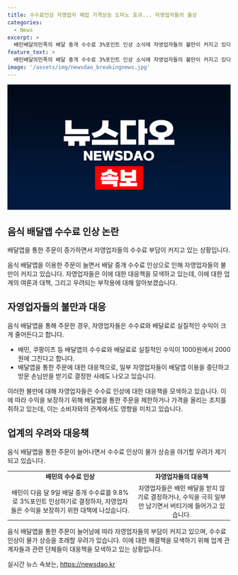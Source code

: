 ```yaml
---
title: 수수료인상 자영업자 폐업 가격상승 도미노 효과... 자영업자들의 울상
categories:
  - News
excerpt: >
  배민배달의민족의 배달 중개 수수료 3%포인트 인상 소식에 자영업자들의 불만이 커지고 있다. 40대 A씨는 하루 14시간 일해도 빚만 3000만원이라며 배민과 쿠팡이츠의 수수료와 배달료로 인한 어려움을 호소했다. 다른 가게 운영자들도 마찬가지로 수수료로 수익이 줄어든다며 불만을 토로했고, 수수료 인상으로 인한 물가 상승 우려도 제기되고 있다. 관련 단체들은 수수료 제도나 기준에 대한 협의가 필요하다고 지적했다.
feature_text: >
  배민배달의민족의 배달 중개 수수료 3%포인트 인상 소식에 자영업자들의 불만이 커지고 있다. 40대 A씨는 하루 14시간 일해도 빚만 3000만원이라며 배민과 쿠팡이츠의 수수료와 배달료로 인한 어려움을 호소했다. 다른 가게 운영자들도 마찬가지로 수수료로 수익이 줄어든다며 불만을 토로했고, 수수료 인상으로 인한 물가 상승 우려도 제기되고 있다. 관련 단체들은 수수료 제도나 기준에 대한 협의가 필요하다고 지적했다.
image: '/assets/img/newsdao_breakingnews.jpg'
---
```


<p><img src="/assets/img/newsdao_breakingnews.jpg" alt="flaretime 속보" /></p>

<h2 data-ke-size="size26">음식 배달앱 수수료 인상 논란</h2>

<p>배달앱을 통한 주문이 증가하면서 자영업자들의 수수료 부담이 커지고 있는 상황입니다.</p>

<p data-ke-size="size16">음식 배달앱을 이용한 주문이 늘면서 배달 중개 수수료 인상으로 인해 자영업자들의 불만이 커지고 있습니다. 자영업자들은 이에 대한 대응책을 모색하고 있는데, 이에 대한 업계의 여론과 대책, 그리고 우려되는 부작용에 대해 알아보겠습니다.</p>

<h2 data-ke-size="size24">자영업자들의 불만과 대응</h2>

<p>음식 배달앱을 통해 주문한 경우, 자영업자들은 수수료와 배달료로 실질적인 수익이 크게 줄어든다고 합니다.</p>

<ul>
  <li>배민, 쿠팡이츠 등 배달앱의 수수료와 배달료로 실질적인 수익이 1000원에서 2000원에 그친다고 합니다.</li>
  <li>배달앱을 통한 주문에 대한 대응책으로, 일부 자영업자들이 배달앱 이용을 중단하고 방문 손님만을 받기로 결정한 사례도 나오고 있습니다.</li>
</ul>

<p data-ke-size="size16">이러한 불만에 대해 자영업자들은 수수료 인상에 대한 대응책을 모색하고 있습니다. 이에 따라 수익을 보장하기 위해 배달앱을 통한 주문을 제한하거나 가격을 올리는 조치를 취하고 있는데, 이는 소비자와의 관계에서도 영향을 미치고 있습니다.</p>

<h2 data-ke-size="size24">업계의 우려와 대응책</h2>

<p>음식 배달앱을 통한 주문이 늘어나면서 수수료 인상이 물가 상승을 야기할 우려가 제기되고 있습니다.</p>

<table>
  <tr>
    <td style="text-align: center; height: 17px;"><b>배민의 수수료 인상</b></td>
    <td style="text-align: center; height: 17px;"><b>자영업자들의 대응책</b></td>
  </tr>
  <tr>
    <td style="text-align: center; height: 17px;">배민이 다음 달 9일 배달 중개 수수료를 9.8%로 3%포인트 인상하기로 결정하자, 자영업자들은 수익을 보장하기 위한 대책에 나섰습니다.</td>
    <td style="text-align: center; height: 17px;">자영업자들은 배민 배달을 받지 않기로 결정하거나, 수익을 극히 일부만 남기면서 버티기에 들어가고 있습니다.</td>
  </tr>
</table>

<p data-ke-size="size16">음식 배달앱을 통한 주문이 늘어남에 따라 자영업자들의 부담이 커지고 있으며, 수수료 인상이 물가 상승을 초래할 우려가 있습니다. 이에 대한 해결책을 모색하기 위해 업계 관계자들과 관련 단체들이 대응책을 모색하고 있는 상황입니다.</p>
실시간 뉴스 속보는, <a href="https://newsdao.kr" rel="dofollow">https://newsdao.kr</a>


